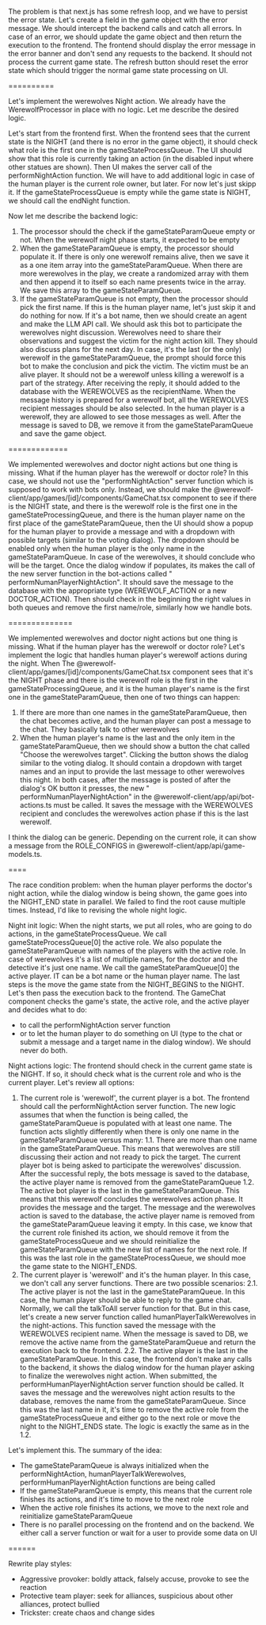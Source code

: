 The problem is that next.js has some refresh loop, and we have to persist the error state. Let's create a field in the
game object with the error message. We should intercept the backend calls and catch all errors. In case of an error, we
should update the game object and then return the execution to the frontend. The frontend should display the error
message in the error banner and don't send any requests to the backend. It should not process the current game state.
The refresh button should reset the error state which should trigger the normal game state processing on UI.

==========

Let's implement the werewolves Night action. We already have the WerewolfProcessor in place with no logic. Let me
describe the desired logic.

Let's start from the frontend first. When the frontend sees that the current state is the NIGHT (and there is no error
in the game object), it should check what role is the first one in the gameStateProcessQueue. The UI should show that
this role is currently taking an action (in the disabled input where other statues are shown). Then UI makes the server
call of the performNightAction function. We will have to add additional logic in case of the human player is the current
role owner, but later. For now let's just skipp it. If the gameStateProcessQueue is empty while the game state is NIGHT,
we should call the endNight function.

Now let me describe the backend logic:

1. The processor should the check if the gameStateParamQueue empty or not. When the werewolf night phase starts, it
   expected to be empty
2. When the gameStateParamQueue is empty, the processor should populate it. If there is only one werewolf remains alive,
   then we save it as a one item array into the gameStateParamQueue. When there are more werewolves in the play, we
   create a randomized array with them and then append it to itself so each name presents twice in the array. We save
   this array to the gameStateParamQueue.
3. If the gameStateParamQueue is not empty, then the processor should pick the first name. If this is the human player
   name, let's just skip it and do nothing for now. If it's a bot name, then we should create an agent and make the LLM
   API call. We should ask this bot to participate the werewolves night discussion. Werewolves need to share their
   observations and suggest the victim for the night action kill. They should also discuss plans for the next day. In
   case, it's the last (or the only) werewolf in the gameStateParamQueue, the prompt should force this bot to make the
   conclusion and pick the victim. The victim must be an alive player. It should not be a werewolf unless killing a
   werewolf is a part of the strategy. After receiving the reply, it should added to the database with the WEREWOLVES as
   the recipientName. When the message history is prepared for a werewolf bot, all the WEREWOLVES recipient messages
   should be also selected. In the human player is a werewolf, they are allowed to see those messages as well. After the
   message is saved to DB, we remove it from the gameStateParamQueue and save the game object.

=============

We implemented werewolves and doctor night actions but one thing is missing. What if the human player has the werewolf
or doctor role? In this case, we should not use the "performNightAction" server function which is supposed to work with
bots only. Instead, we should make the @werewolf-client/app/games/[id]/components/GameChat.tsx component to see if there
is the NIGHT state, and there is the werewolf role is the first one in the gameStateProcessingQueue, and there is the
human player name on
the first place of the gameStateParamQueue, then the UI should show a popup for the human player to provide a message
and with a dropdown with possible targets (similar to the voting dialog). The dropdown should be enabled only when the
human player is the only name in the gameStateParamQueue. In case of the werewolves, it should conclude who will be the
target. Once the dialog window if populates, its makes the call of the new server function in the bot-actions called "
performNumanPlayerNightAction". It should save the message to the database with the appropriate type (WEREWOLF_ACTION or
a new DOCTOR_ACTION). Then should check in the beginning the right values in both queues and remove the first name/role,
similarly how we handle bots.

==============

We implemented werewolves and doctor night actions but one thing is missing. What if the human player has the werewolf
or doctor role? Let's implement the logic that handles human player's werewolf actions during the night. When The
@werewolf-client/app/games/[id]/components/GameChat.tsx component sees that it's the NIGHT phase and there is the
werewolf role is the first in the gameStateProcessingQueue, and it is the human player's name is the first one in the
gameStateParamQueue, then one of two things can happen:

1. If there are more than one names in the gameStateParamQueue, then the chat becomes active, and the human player can
   post a message to the chat. They basically talk to other werewolves
2. When the human player's name is the last and the only item in the gameStateParamQueue, then we should show a button
   the chat called "Choose the werewolves target". Clicking the button shows the dialog similar to the voting dialog. It
   should contain a dropdown with target names and an input to provide the last message to other werewolves this night.
   In both cases, after the message is posted of after the dialog's OK button it presses, the new "
   performNumanPlayerNightAction" in the @werewolf-client/app/api/bot-actions.ts must be called. It saves the message
   with the WEREWOLVES recipient and concludes the werewolves action phase if this is the last werewolf.

I think the dialog can be generic. Depending on the current role, it can show a message from the ROLE_CONFIGS in
@werewolf-client/app/api/game-models.ts.

====

The race condition problem: when the human player performs the doctor's night action, while the dialog window is being
shown, the game goes into the NIGHT_END state in parallel.
We failed to find the root cause multiple times. Instead, I'd like to revising the whole night logic.

Night init logic:
When the night starts, we put all roles, who are going to do actions, in the gameStateProcessQueue. We call
gameStateProcessQueue[0] the active role. We also populate the gameStateParamQueue with names of the players with the
active role. In case of werewolves it's a list of multiple names, for the doctor and the detective it's just one name.
We call the gameStateParamQueue[0] the active player. IT can be a bot name or the human player name.
The last steps is the move the game state from the NIGHT_BEGINS to the NIGHT. Let's then pass the execution back to the
frontend. The GameChat component checks the game's state, the active role, and the active player and decides what to do:

- to call the performNightAction server function
- or to let the human player to do something on UI (type to the chat or submit a message and a target name in the dialog
  window). We should never do both.

Night actions logic:
The frontend should check in the current game state is the NIGHT. If so, it should check what is the current role and
who is the current player.
Let's review all options:

1. The current role is 'werewolf', the current player is a bot. The frontend should call the performNightAction server
   function. The new logic assumes that when the function is being called, the gameStateParamQueue is populated with at
   least one name. The function acts slightly differently when there is only one name in the gameStateParamQueue versus
   many:
   1.1. There are more than one name in the gameStateParamQueue. This means that werewolves are still discussing their
   action and not ready to pick the target. The current player bot is being asked to participate the werewolves'
   discussion. After the successful reply, the bots message is saved to the database, the active player name is removed
   from the gameStateParamQueue
   1.2. The active bot player is the last in the gameStateParamQueue. This means that this werewolf concludes the
   werewolves action phase. It provides the message and the target. The message and the werewolves action is saved to
   the database, the active player name is removed from the gameStateParamQueue leaving it empty. In this case, we know
   that the current role finished its action, we should remove it from the gameStateProcessQueue and we should
   reinitialize the gameStateParamQueue with the new list of names for the next role. If this was the last role in the
   gameStateProcessQueue, we should moe the game state to the NIGHT_ENDS.
2. The current player is 'werewolf' and it's the human player. In this case, we don't call any server functions. There
   are two possible scenarios:
   2.1. The active player is not the last in the gameStateParamQueue. In this case, the human player should be able to
   reply to the game chat. Normally, we call the talkToAll server function for that. But in this case, let's create a
   new server function called humanPlayerTalkWerewolves in the night-actions. This function saved the message with the
   WEREWOLVES recipient name. When the message is saved to DB, we remove the active name from the gameStateParamQueue
   and return the execution back to the frontend.
   2.2. The active player is the last in the gameStateParamQueue. In this case, the frontend don't make any calls to the
   backend, it shows the dialog window for the human player asking to finalize the werewolves night action. When
   submitted, the performHumanPlayerNightAction server function should be called. It saves the message and the
   werewolves night action results to the database, removes the name from the gameStateParamQueue. Since this was the
   last name in it, it's time to remove the active role from the gameStateProcessQueue and either go to the next role or
   move the night to the NIGHT_ENDS state. The logic is exactly the same as in the 1.2.

Let's implement this. The summary of the idea:

- The gameStateParamQueue is always initialized when the performNightAction, humanPlayerTalkWerewolves,
  performHumanPlayerNightAction functions are being called
- If the gameStateParamQueue is empty, this means that the current role finishes its actions, and it's time to move to the next role
- When the active role finishes its actions, we move to the next role and reinitialize gameStateParamQueue
- There is no parallel processing on the frontend and on the backend. We either call a server function or wait for a user to provide some data on UI

======

Rewrite play styles:
- Aggressive provoker: boldly attack, falsely accuse, provoke to see the reaction 
- Protective team player: seek for alliances, suspicious about other alliances, protect bullied  
- Trickster: create chaos and change sides